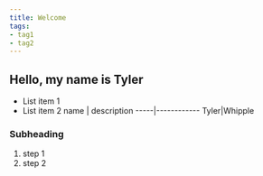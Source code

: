 ```yaml
---
title: Welcome
tags:
- tag1
- tag2
---
```


## Hello, my name is Tyler

* List item 1
* List item 2
name | description
-----|------------
Tyler|Whipple

### Subheading
1. step 1
2. step 2